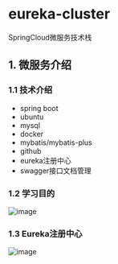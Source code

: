 # eureka-cluster
SpringCloud微服务技术栈

## 1. 微服务介绍

### 1.1 技术介绍

- spring boot
- ubuntu
- mysql
- docker
- mybatis/mybatis-plus
- github
- eureka注册中心
- swagger接口文档管理

### 1.2 学习目的

![image](https://user-images.githubusercontent.com/49580847/221223409-587b4f6d-3887-4bb4-b091-39fe9832dd97.png)


### 1.3 Eureka注册中心
![image](https://user-images.githubusercontent.com/49580847/221224118-43cc23fd-cbef-4374-a7d7-a33b745f36bf.png)



